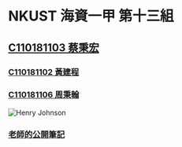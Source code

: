 # NKUST 海資一甲 第十三組
## [C110181103 蔡秉宏](https://github.com/iArthurTsai/NKUST_C110181103)
### [C110181102 黃建程](https://github.com/bigbettles/NKUST)
### [C110181106 周秉翰](https://github.com/C110181106/NKUST_C110181106)
![Henry Johnson](https://lh3.googleusercontent.com/a-/AOh14GheudomrFBwOGmKEEIn5VMQlH62-5o4wpp0AaZ35lQ=s96-c)
### [老師的公開筆記](https://hackmd.io/@johnsonsy)
